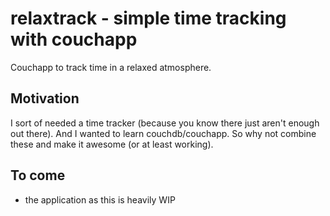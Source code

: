 # relaxtrack - simple time tracking with couchapp

Couchapp to track time in a relaxed atmosphere.

## Motivation
I sort of needed a time tracker (because you know there just aren't enough out
there). And I wanted to learn couchdb/couchapp. So why not combine these and
make it awesome (or at least working).

## To come
* the application as this is heavily WIP

